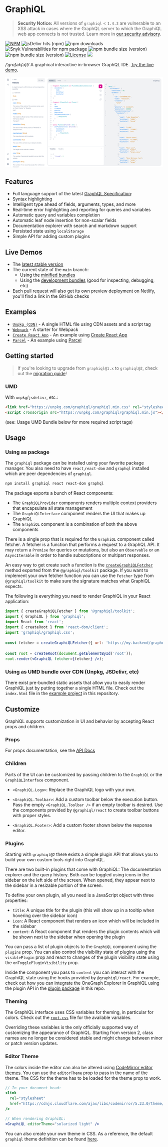 # GraphiQL

> **Security Notice:** All versions of `graphiql` < `1.4.3` are vulnerable to an
> XSS attack in cases where the GraphQL server to which the GraphiQL web app
> connects is not trusted. Learn more in
> [our security advisory](https://github.com/graphql/graphiql/tree/main/docs/security/2021-introspection-schema-xss.md).

[![NPM](https://img.shields.io/npm/v/graphiql.svg)](https://npmjs.com/graphiql)
![jsDelivr hits (npm)](https://img.shields.io/jsdelivr/npm/hm/graphiql)
![npm downloads](https://img.shields.io/npm/dm/graphiql?label=npm%20downloads)
![Snyk Vulnerabilities for npm package](https://img.shields.io/snyk/vulnerabilities/npm/graphiql)
![npm bundle size (version)](https://img.shields.io/bundlephobia/min/graphiql/latest)
![npm bundle size (version)](https://img.shields.io/bundlephobia/minzip/graphiql/latest)
[![License](https://img.shields.io/npm/l/graphiql.svg?style=flat-square)](LICENSE)
[![](https://dcbadge.vercel.app/api/server/NP5vbPeUFp?style=flat)](https://discord.gg/NP5vbPeUFp)

_/ˈɡrafək(ə)l/_ A graphical interactive in-browser GraphQL IDE.
[Try the live demo](https://graphql.github.io/swapi-graphql).

[![](resources/graphiql.png)](https://graphql.github.io/swapi-graphql)

## Features

- Full language support of the latest
  [GraphQL Specification](https://spec.graphql.org/draft/#sec-Language):
- Syntax highlighting
- Intelligent type ahead of fields, arguments, types, and more
- Real-time error highlighting and reporting for queries and variables
- Automatic query and variables completion
- Automatic leaf node insertion for non-scalar fields
- Documentation explorer with search and markdown support
- Persisted state using `localStorage`
- Simple API for adding custom plugins

## Live Demos

- The [latest stable version](https://graphql.github.io/swapi-graphql)
- The current state of the `main` branch:
  - Using the [minified bundles](https://graphiql-test.netlify.com)
  - Using the [development bundles](https://graphiql-test.netlify.com/dev) (good
    for inspecting, debugging, etc)
- Each pull request will also get its own preview deployment on Netlify, you'll
  find a link in the GitHub checks

## Examples

- [`Unpkg (CDN)`](../../examples/graphiql-cdn) - A single HTML file using CDN
  assets and a script tag
- [`Webpack`](../../examples/graphiql-webpack) - A starter for Webpack
- [`Create React App`](../../examples/graphiql-create-react-app) - An example
  using [Create React App](https://create-react-app.dev)
- [`Parcel`](../../examples/graphiql-parcel) - An example using
  [Parcel](https://parceljs.org)

## Getting started

> If you're looking to upgrade from `graphiql@1.x` to `graphiql@2`, check out
> the [migration guide](../../docs/migration/graphiql-2.0.0.md)!

### UMD

With `unpkg`/`jsdelivr`, etc.:

```html
<link href="https://unpkg.com/graphiql/graphiql.min.css" rel="stylesheet" />
<script crossorigin src="https://unpkg.com/graphiql/graphiql.min.js"></script>
```

(see: Usage UMD Bundle below for more required script tags)

## Usage

### Using as package

The `graphiql` package can be installed using your favorite package manager. You
also need to have `react`,`react-dom` and `graphql` installed which are peer
dependencies of `graphiql`.

```sh
npm install graphiql react react-dom graphql
```

The package exports a bunch of React components:

- The `GraphiQLProvider` components renders multiple context providers that
  encapsulate all state management
- The `GraphiQLInterface` component renders the UI that makes up GraphiQL
- The `GraphiQL` component is a combination of both the above components

There is a single prop that is required for the `GraphiQL` component called
fetcher. A fetcher is a function that performs a request to a GraphQL API. It
may return a `Promise` for queries or mutations, but also an `Observable` or an
`AsyncIterable` in order to handle subscriptions or multipart responses.

An easy way to get create such a function is the
[`createGraphiQLFetcher`](../graphiql-toolkit/src/create-fetcher/createFetcher.ts)
method exported from the `@graphiql/toolkit` package. If you want to implement
your own fetcher function you can use the `Fetcher` type from
`@graphiql/toolkit` to make sure the signature matches what GraphiQL expects.

The following is everything you need to render GraphiQL in your React
application:

```jsx
import { createGraphiQLFetcher } from '@graphiql/toolkit';
import { GraphiQL } from 'graphiql';
import React from 'react';
import { createRoot } from 'react-dom/client';
import 'graphiql/graphiql.css';

const fetcher = createGraphiQLFetcher({ url: 'https://my.backend/graphql' });

const root = createRoot(document.getElementById('root'));
root.render(<GraphiQL fetcher={fetcher} />);
```

### Using as UMD bundle over CDN (Unpkg, JSDelivr, etc)

There exist pre-bundled static assets that allow you to easily render GraphiQL
just by putting together a single HTML file. Check out the `index.html` file in
the [example project](../../examples/graphiql-cdn) in this repository.

## Customize

GraphiQL supports customization in UI and behavior by accepting React props and
children.

### Props

For props documentation, see the
[API Docs](https://graphiql-test.netlify.app/typedoc/modules/graphiql.html#graphiqlprops-1)

### Children

Parts of the UI can be customized by passing children to the `GraphiQL` or the
`GraphiQLInterface` component.

- `<GraphiQL.Logo>`: Replace the GraphiQL logo with your own.

- `<GraphiQL.Toolbar>`: Add a custom toolbar below the execution button. Pass
  the empty `<GraphiQL.Toolbar />` if an empty toolbar is desired. Use the
  components provided by `@graphiql/react` to create toolbar buttons with proper
  styles.

- `<GraphiQL.Footer>`: Add a custom footer shown below the response editor.

### Plugins

Starting with `graphiql@2` there exists a simple plugin API that allows you to
build your own custom tools right into GraphiQL.

There are two built-in plugins that come with GraphiQL: The documentation
explorer and the query history. Both can be toggled using icons in the sidebar
on the left side of the screen. When opened, they appear next to the sidebar in
a resizable portion of the screen.

To define your own plugin, all you need is a JavaScript object with three
properties:

- `title`: A unique title for the plugin (this will show up in a tooltip when
  hovering over the sidebar icon)
- `icon`: A React component that renders an icon which will be included in the
  sidebar
- `content`: A React component that renders the plugin contents which will be
  shown next to the sidebar when opening the plugin

You can pass a list of plugin objects to the `GraphiQL` component using the
`plugins` prop. You can also control the visibility state of plugins using the
`visiblePlugin` prop and react to changes of the plugin visibility state using
the `onTogglePluginVisibility` prop.

Inside the component you pass to `content` you can interact with the GraphiQL
state using the hooks provided by `@graphiql/react`. For example, check out
how you can integrate the OneGraph Explorer in GraphiQL using the plugin API in
the [plugin package](../graphiql-plugin-explorer) in this repo.

### Theming

The GraphiQL interface uses CSS variables for theming, in particular for colors.
Check out the [`root.css`](../graphiql-react/src/style/root.css) file for the
available variables.

Overriding these variables is the only officially supported way of customizing
the appearance of GraphiQL. Starting from version 2, class names are no longer
be considered stable and might change between minor or patch version updates.

### Editor Theme

The colors inside the editor can also be altered using
[CodeMirror editor themes](https://codemirror.net/demo/theme.html). You can use
the `editorTheme` prop to pass in the name of the theme. The CSS for the theme
has to be loaded for the theme prop to work.

```jsx
// In your document head:
<link
  rel="stylesheet"
  href="https://cdnjs.cloudflare.com/ajax/libs/codemirror/5.23.0/theme/solarized.css"
/>
```

```jsx
// When rendering GraphiQL:
<GraphiQL editorTheme="solarized light" />
```

You can also create your own theme in CSS. As a reference, the default
`graphiql` theme definition can be found
[here](../graphiql-react/src/editor/style/codemirror.css).
